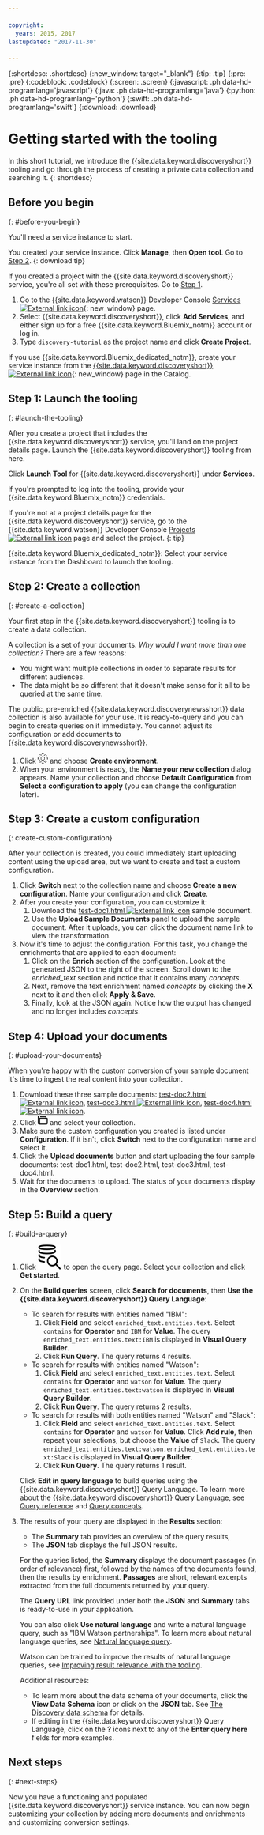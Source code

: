```yaml
---

copyright:
  years: 2015, 2017
lastupdated: "2017-11-30"

---
```


{:shortdesc: .shortdesc}
{:new_window: target="_blank"}
{:tip: .tip}
{:pre: .pre}
{:codeblock: .codeblock}
{:screen: .screen}
{:javascript: .ph data-hd-programlang='javascript'}
{:java: .ph data-hd-programlang='java'}
{:python: .ph data-hd-programlang='python'}
{:swift: .ph data-hd-programlang='swift'}
{:download: .download}

# Getting started with the tooling

In this short tutorial, we introduce the {{site.data.keyword.discoveryshort}} tooling and go through the process of creating a private data collection and searching it.
{: shortdesc}

## Before you begin
{: #before-you-begin}

You'll need a service instance to start.

<!-- Remove the text marked `download` after there's no g-s tab in the catalog dashboard -->

You created your service instance. Click **Manage**, then **Open tool**. Go to [Step 2](/docs/services/discovery/getting-started-tooling.html#create-a-collection).
{: download tip}

If you created a project with the {{site.data.keyword.discoveryshort}} service, you're all set with these prerequisites. Go to [Step 1](/docs/services/discovery/getting-started-tooling.html#launch-the-tooling).

1.  Go to the {{site.data.keyword.watson}} Developer Console [Services ![External link icon](../../icons/launch-glyph.svg "External link icon")](https://console.{DomainName}/developer/watson/services){: new_window} page.
1.  Select {{site.data.keyword.discoveryshort}}, click **Add Services**, and either sign up for a free {{site.data.keyword.Bluemix_notm}} account or log in.
1.  Type `discovery-tutorial` as the project name and click **Create Project**.

<!-- Remove this text after dedicated instances have the Developer Console: begin -->

If you use {{site.data.keyword.Bluemix_dedicated_notm}}, create your service instance from the [{{site.data.keyword.discoveryshort}} ![External link icon](../../icons/launch-glyph.svg "External link icon")](https://console.{DomainName}/catalog/services/discovery/){: new_window} page in the Catalog.

<!-- Remove this text after dedicated instances have the Developer Console: end -->

## Step 1: Launch the tooling
{: #launch-the-tooling}

After you create a project that includes the {{site.data.keyword.discoveryshort}} service, you'll land on the project details page. Launch the {{site.data.keyword.discoveryshort}} tooling from here.

Click **Launch Tool** for {{site.data.keyword.discoveryshort}} under **Services**.

<!-- To do: Add screenshot for developer console -->

If you're prompted to log into the tooling, provide your {{site.data.keyword.Bluemix_notm}} credentials.

If you're not at a project details page for the {{site.data.keyword.discoveryshort}} service, go to the {{site.data.keyword.watson}} Developer Console [Projects ![External link icon](../../icons/launch-glyph.svg "External link icon")](https://console.{DomainName}/developer/watson/projects) page and select the project.
{: tip}

<!-- Remove this text after dedicated instances have the Developer Console: begin -->

{{site.data.keyword.Bluemix_dedicated_notm}}: Select your service instance from the Dashboard to launch the tooling.

<!-- Remove this text after dedicated instances have the Developer Console: end -->

## Step 2: Create a collection
{: #create-a-collection}

Your first step in the {{site.data.keyword.discoveryshort}} tooling is to create a data collection.

A collection is a set of your documents. *Why would I want more than one collection?* There are a few reasons:

- You might want multiple collections in order to separate results for different audiences.
- The data might be so different that it doesn't make sense for it all to be queried at the same time.

The public, pre-enriched {{site.data.keyword.discoverynewsshort}} data collection is also available for your use. It is ready-to-query and you can begin to create queries on it immediately. You cannot adjust its configuration or add documents to {{site.data.keyword.discoverynewsshort}}.

1.  Click ![Cog](images/icon_settings.png)<!-- {width="20" height="20" style="padding-left:5px;padding-right:5px;"} --> and choose **Create environment**.
1.  When your environment is ready, the **Name your new collection** dialog appears. Name your collection and choose **Default Configuration** from **Select a configuration to apply** (you can change the configuration later).

## Step 3: Create a custom configuration
{: create-custom-configuration}

After your collection is created, you could immediately start uploading content using the upload area, but we want to create and test a custom configuration.

1.  Click **Switch** next to the collection name and choose **Create a new configuration**. Name your configuration and click **Create**.
1.  After you create your configuration, you can customize it:
    1.  Download the <a target="_blank" href="https://watson-developer-cloud.github.io/doc-tutorial-downloads/discovery/test-doc1.html" download>test-doc1.html <img src="../../icons/launch-glyph.svg" alt="External link icon" title="External link icon" class="style-scope doc-content"></a> sample document.
    1.  Use the **Upload Sample Documents** panel to upload the sample document. After it uploads, you can click the document name link to view the transformation.
1.  Now it's time to adjust the configuration. For this task, you change the enrichments that are applied to each document:
    1.  Click on the **Enrich** section of the configuration. Look at the generated JSON to the right of the screen. Scroll down to the *enriched_text* section and notice that it contains many *concepts*.
    1.  Next, remove the text enrichment named *concepts* by clicking the **X** next to it and then click **Apply & Save**.
    1.  Finally, look at the JSON again. Notice how the output has changed and no longer includes *concepts*.

## Step 4: Upload your documents
{: #upload-your-documents}

When you're happy with the custom conversion of your sample document it's time to ingest the real content into your collection.

1. Download these three sample documents: <a target="_blank" href="https://watson-developer-cloud.github.io/doc-tutorial-downloads/discovery/test-doc2.html" download>test-doc2.html <img src="../../icons/launch-glyph.svg" alt="External link icon" title="External link icon" class="style-scope doc-content"></a>, <a target="_blank" href="https://watson-developer-cloud.github.io/doc-tutorial-downloads/discovery/test-doc3.html" download>test-doc3.html <img src="../../icons/launch-glyph.svg" alt="External link icon" title="External link icon" class="style-scope doc-content"></a>, <a target="_blank" href="https://watson-developer-cloud.github.io/doc-tutorial-downloads/discovery/test-doc4.html" download>test-doc4.html <img src="../../icons/launch-glyph.svg" alt="External link icon" title="External link icon" class="style-scope doc-content"></a>.
1.  Click ![File icon](images/icon_yourData.png)<!-- {width="20" height="20" style="padding-left:5px;padding-right:5px;"} --> and select your collection.
1.  Make sure the custom configuration you created is listed under **Configuration**. If it isn't, click **Switch** next to the configuration name and select it.
1.  Click the **Upload documents** button and start uploading the four sample documents: test-doc1.html, test-doc2.html, test-doc3.html, test-doc4.html.
1.  Wait for the documents to upload. The status of your documents display in the **Overview** section.

## Step 5: Build a query
{: #build-a-query}

1.  Click ![Query icon](images/search_icon.svg)<!-- {width="20" height="20" style="padding-left:5px;padding-right:5px;"} --> to open the query page. Select your collection and click **Get started**.
1.  On the **Build queries** screen, click **Search for documents**, then **Use the {{site.data.keyword.discoveryshort}} Query Language**:
    - To search for results with entities named "IBM":
        1.  Click **Field** and select `enriched_text.entities.text`. Select `contains` for **Operator** and `IBM` for **Value**. The query `enriched_text.entities.text:IBM` is displayed in **Visual Query Builder**.
        1.  Click **Run Query**. The query returns 4 results.
    - To search for results with entities named "Watson":
        1.  Click **Field** and select `enriched_text.entities.text`. Select `contains` for  **Operator** and `watson` for **Value**. The query `enriched_text.entities.text:watson` is displayed in **Visual Query Builder**.
        1.  Click **Run Query**. The query returns 2 results.
    - To search for results with both entities named "Watson" and "Slack":
        1.  Click **Field** and select `enriched_text.entities.text`. Select `contains` for **Operator** and `watson` for **Value**. Click **Add rule**, then repeat your selections, but choose the **Value** of `Slack`. The query `enriched_text.entities.text:watson,enriched_text.entities.text:Slack` is displayed in **Visual Query Builder**.
        1.  Click **Run Query**. The query returns 1 result.

    Click **Edit in query language** to build queries using the {{site.data.keyword.discoveryshort}} Query Language. To learn more about the {{site.data.keyword.discoveryshort}} Query Language, see [Query reference](/docs/services/discovery/query-reference.html) and [Query concepts](/docs/services/discovery/using.html).
1.  The results of your query are displayed in the **Results** section:
    - The **Summary** tab provides an overview of the query results,
    - The **JSON** tab displays the full JSON results.

    For the queries listed, the **Summary**  displays the document passages (in order of relevance) first, followed by the names of the documents found, then the results by enrichment. **Passages** are short, relevant excerpts extracted from the full documents returned by your query.

    The **Query URL** link provided under both the **JSON** and **Summary** tabs is ready-to-use in your application.

    You can also click **Use natural language** and write a natural language query, such as "IBM Watson partnerships". To learn more about natural language queries, see [Natural language query](/docs/services/discovery/query-parameters.html#nlq).

    Watson can be trained to improve the results of natural language queries, see [Improving result relevance with the tooling](/docs/services/discovery/train-tooling.html).

    Additional resources:
    - To learn more about the data schema of your documents, click the **View Data Schema** icon or click on the **JSON** tab. See [The Discovery data schema](/docs/services/discovery/using.html#discovery-schema) for details.
    - If editing in the {{site.data.keyword.discoveryshort}} Query Language, click on the **?** icons next to any of the **Enter query here** fields for more examples.

## Next steps
{: #next-steps}

Now you have a functioning and populated {{site.data.keyword.discoveryshort}} service instance. You can now begin customizing your collection by adding more documents and enrichments and customizing conversion settings.
